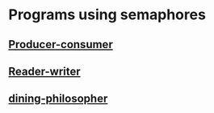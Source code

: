 # Programs using semaphores
## [Producer-consumer](https://github.com/g7vind/S4-OS/blob/cpu-scheduling/fcfs.c)
## [Reader-writer](https://github.com/g7vind/S4-OS/blob/cpu-scheduling/sjf(non-preemptive).c)
## [dining-philosopher](https://github.com/g7vind/S4-OS/blob/cpu-scheduling/sjf(preemptive).c)

